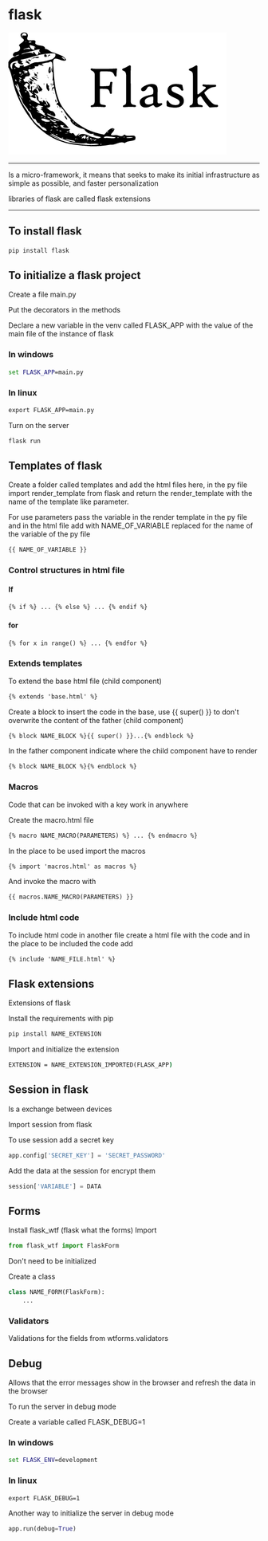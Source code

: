# flask

![flask](./img/flask.png)

---

Is a micro-framework, it means that seeks to make its initial infrastructure as simple as possible, and faster personalization

libraries of flask are called flask extensions

---

## To install flask

```cmd
pip install flask
```

## To initialize a flask project

Create a file main.py

Put the decorators in the methods

Declare a new variable in the venv called FLASK_APP with the value of the main file of the instance of flask

### In windows

```cmd
set FLASK_APP=main.py
```

### In linux

```cmd
export FLASK_APP=main.py
```

Turn on the server

```cmd
flask run
```

## Templates of flask

Create a folder called templates and add the html files here, in the py file import render_template from flask and return the render_template with the name of the template like parameter.

For use parameters pass the variable in the render template in the py file and in the html file add with NAME_OF_VARIABLE replaced for the name of the variable of the py file

```html
{{ NAME_OF_VARIABLE }}
```

### Control structures in html file

#### If

```html
{% if %} ... {% else %} ... {% endif %}
```

#### for

```html
{% for x in range() %} ... {% endfor %}
```

### Extends templates

To extend the base html file (child component)

```html
{% extends 'base.html' %}
```

Create a block to insert the code in the base, use {{ super() }} to don't overwrite the content of the father (child component)

```html
{% block NAME_BLOCK %}{{ super() }}...{% endblock %}
```

In the father component indicate where the child component have to render

```html
{% block NAME_BLOCK %}{% endblock %}
```

### Macros

Code that can be invoked with a key work in anywhere

Create the macro.html file

```html
{% macro NAME_MACRO(PARAMETERS) %} ... {% endmacro %}
```

In the place to be used import the macros

```html
{% import 'macros.html' as macros %}
```

And invoke the macro with

```html
{{ macros.NAME_MACRO(PARAMETERS) }}
```

### Include html code

To include html code in another file create a html file with the code and in the place to be included the code add

```html
{% include 'NAME_FILE.html' %}
```

## Flask extensions

Extensions of flask

Install the requirements with pip

```cmd
pip install NAME_EXTENSION
```

Import and initialize the extension

```cmd
EXTENSION = NAME_EXTENSION_IMPORTED(FLASK_APP)
```

## Session in flask

Is a exchange between devices

Import session from flask

To use session add a secret key

```py
app.config['SECRET_KEY'] = 'SECRET_PASSWORD'
```

Add the data at the session for encrypt them

```py
session['VARIABLE'] = DATA
```

## Forms

Install flask_wtf (flask what the forms)
Import

```py
from flask_wtf import FlaskForm
```

Don't need to be initialized

Create a class

```py
class NAME_FORM(FlaskForm):
    ...
```

### Validators

Validations for the fields
from wtforms.validators

## Debug

Allows that the error messages show in the browser and refresh the data in the browser

To run the server in debug mode

Create a variable called FLASK_DEBUG=1

### In windows

```cmd
set FLASK_ENV=development
```

### In linux

```cmd
export FLASK_DEBUG=1
```

Another way to initialize the server in debug mode

```python
app.run(debug=True)
```
